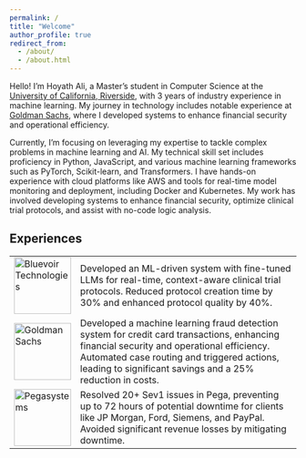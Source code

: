 ```yaml
---
permalink: /
title: "Welcome"
author_profile: true
redirect_from: 
  - /about/
  - /about.html
---
```

Hello! I’m Hoyath Ali, a Master’s student in Computer Science at the <a href="https://www.ucr.edu/">University of California, Riverside</a>, with 3 years of industry experience in machine learning. My journey in technology includes notable experience at <a href="https://www.goldmansachs.com/">Goldman Sachs</a>, where I developed systems to enhance financial security and operational efficiency.

Currently, I’m focusing on leveraging my expertise to tackle complex problems in machine learning and AI. My technical skill set includes proficiency in Python, JavaScript, and various machine learning frameworks such as PyTorch, Scikit-learn, and Transformers. I have hands-on experience with cloud platforms like AWS and tools for real-time model monitoring and deployment, including Docker and Kubernetes. My work has involved developing systems to enhance financial security, optimize clinical trial protocols, and assist with no-code logic analysis.

## Experiences

<table style="border-collapse: collapse; width: 100%;">
  <tr>

  </tr>
  <tr>
    <td style="border: none;">
      <img src="https://encrypted-tbn0.gstatic.com/images?q=tbn:ANd9GcR5G6V7WktZE2ATFZhEpXvzyiFY70CLzSPR2Q&s" alt="Bluevoir Technologies" style="width:100px; height:auto;">
    </td>
    <td style="border: none;">Developed an ML-driven system with fine-tuned LLMs for real-time, context-aware clinical trial protocols. Reduced protocol creation time by 30% and enhanced protocol quality by 40%.</td>
  </tr>
  <tr>
    <td style="border: none;">
      <img src="https://upload.wikimedia.org/wikipedia/commons/thumb/6/61/Goldman_Sachs.svg/1024px-Goldman_Sachs.svg.png" alt="Goldman Sachs" style="width:100px; height:auto;">
    </td>
    <td style="border: none;">Developed a machine learning fraud detection system for credit card transactions, enhancing financial security and operational efficiency. Automated case routing and triggered actions, leading to significant savings and a 25% reduction in costs.</td>
  </tr>
  <tr>
    <td style="border: none;">
      <img src="https://www.pega.com/sites/default/files/styles/1024/public/media/images/2021-10/pega-logo-horiztonal-prevcard.png?itok=C5-EphPx" alt="Pegasystems" style="width:100px; height:auto;">
    </td>
    <td style="border: none;">Resolved 20+ Sev1 issues in Pega, preventing up to 72 hours of potential downtime for clients like JP Morgan, Ford, Siemens, and PayPal. Avoided significant revenue losses by mitigating downtime.</td>
  </tr>
</table>
